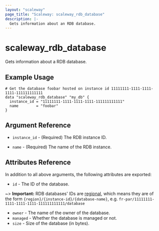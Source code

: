 ```yaml
---
layout: "scaleway"
page_title: "Scaleway: scaleway_rdb_database"
description: |-
  Gets information about an RDB database.
---
```


# scaleway_rdb_database

Gets information about a RDB database.

## Example Usage

```hcl
# Get the database foobar hosted on instance id 11111111-1111-1111-1111-111111111111
data "scaleway_rdb_database" "my_db" {
  instance_id = "11111111-1111-1111-1111-111111111111"
  name        = "foobar"
}
```

## Argument Reference

- `instance_id` - (Required) The RDB instance ID.

- `name` - (Required) The name of the RDB instance.

## Attributes Reference

In addition to all above arguments, the following attributes are exported:

- `id` - The ID of the database.

~> **Important:** RDB databases' IDs are [regional](../guides/regions_and_zones.md#resource-ids), which means they are of the form `{region}/{instance-id}/{database-name}`, e.g. `fr-par/11111111-1111-1111-1111-111111111111/database`

- `owner` - The name of the owner of the database.
- `managed` - Whether the database is managed or not.
- `size` - Size of the database (in bytes).
